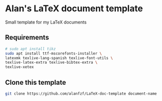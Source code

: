 # Alan's LaTeX document template 

Small template for my LaTeX documents

## Requirements

```bash
# sudo apt install tikz
sudo apt install ttf-mscorefonts-installer \
latexmk texlive-lang-spanish texlive-font-utils \
texlive-latex-extra texlive-bibtex-extra \
texlive-xetex
```

## Clone this template

```bash
git clone https://github.com/alanfzf/LaTeX-doc-template document-name
```
